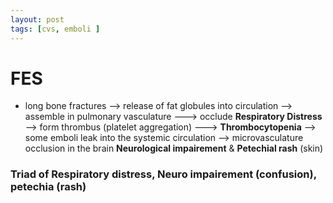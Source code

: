 ```yaml
---
layout: post
tags: [cvs, emboli ]
---
```


# FES

- long bone fractures --> release of fat globules into circulation --> assemble in pulmonary vasculature ---> occlude __Respiratory Distress__ --> form thrombus (platelet aggregation) ---> __Thrombocytopenia__ --> some emboli leak into the systemic circulation --> microvasculature occlusion in the brain __Neurological impairement__ & __Petechial rash__ (skin)


### Triad of Respiratory distress, Neuro impairement (confusion), petechia (rash) 
